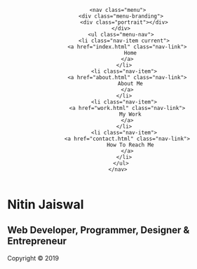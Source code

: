 <!DOCTYPE html>
<html lang="en">

<head>
  <meta charset="UTF-8">
  <meta name="viewport" content="width=device-width, initial-scale=1.0">
  <meta http-equiv="X-UA-Compatible" content="ie=edge">
  <meta name="theme-color" content="#eece1a">
  <meta name="apple-mobile-web-app-capable" content="yes">
  <meta name="apple-mobile-web-app-status-bar-style" content="#eece1a">
  <meta name="msapplication-navbutton-color" content="#eece1a">
  <link rel="stylesheet" href="https://use.fontawesome.com/releases/v5.2.0/css/all.css" integrity="sha384-hWVjflwFxL6sNzntih27bfxkr27PmbbK/iSvJ+a4+0owXq79v+lsFkW54bOGbiDQ"
    crossorigin="anonymous">

  <link rel="stylesheet" href="css/main.css">
  <title>Nitin Jaiswal</title>
</head>

<body id="bg-img">
  <header>
    <div class="menu-btn">
      <div class="btn-line"></div>
      <div class="btn-line"></div>
      <div class="btn-line"></div>
    </div>

    <nav class="menu">
      <div class="menu-branding">
        <div class="portrait"></div>
      </div>
      <ul class="menu-nav">
        <li class="nav-item current">
          <a href="index.html" class="nav-link">
            Home
          </a>
        </li>
        <li class="nav-item">
          <a href="about.html" class="nav-link">
            About Me
          </a>
        </li>
        <li class="nav-item">
          <a href="work.html" class="nav-link">
            My Work
          </a>
        </li>
        <li class="nav-item">
          <a href="contact.html" class="nav-link">
            How To Reach Me
          </a>
        </li>
      </ul>
    </nav>
  </header>

  <main id="home">
    <h1 class="lg-heading">
      Nitin
      <span class="text-secondary">Jaiswal</span>
    </h1>
    <h2 class="sm-heading">
      Web Developer, Programmer, Designer & Entrepreneur
    </h2>
    <div class="icons">
      <a href="#!">
        <i class="fab fa-twitter fa-2x"></i>
      </a>
      <a href="#!">
        <i class="fab fa-facebook fa-2x"></i>
      </a>
      <a href="#!">
        <i class="fab fa-linkedin fa-2x"></i>
      </a>
      <a href="#!">
        <i class="fab fa-github fa-2x"></i>
      </a>
    </div>
  </main>
  <footer id="main-footer">
    Copyright &copy; 2019
  </footer>

  <script 

